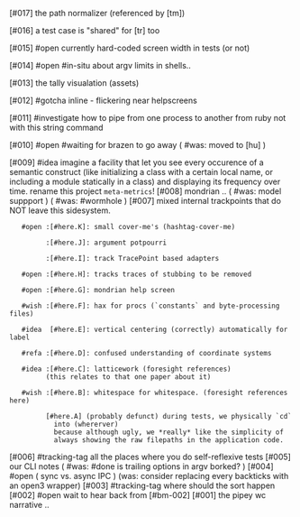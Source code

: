 [#017]       the path normalizer (referenced by [tm])

[#016]       a test case is "shared" for [tr] too

[#015] #open currently hard-coded screen width in tests (or not)

[#014] #open #in-situ about argv limits in shells..

[#013]       the tally visualation (assets)

[#012]     #gotcha inline - flickering near helpscreens

[#011]    #investigate how to pipe from one process to another from ruby
             not with this string command

[#010] #open #waiting for brazen to go away
             ( #was: moved to [hu] )

[#009] #idea imagine a facility that let you see every occurence of a
             semantic construct (like initializing a class with a certain
             local name, or including a module statically in a class) and
             displaying its frequency over time. rename this project
             `meta-metrics`!
[#008]       mondrian ..
             ( #was: model suppport )
             ( #was: #wormhole )
[#007]       mixed internal trackpoints that do NOT leave this sidesystem.

       #open :[#here.K]: small cover-me's (hashtag-cover-me)

             :[#here.J]: argument potpourri

             :[#here.I]: track TracePoint based adapters

       #open :[#here.H]: tracks traces of stubbing to be removed

       #open :[#here.G]: mondrian help screen

       #wish :[#here.F]: hax for procs (`constants` and byte-processing files)

       #idea  [#here.E]: vertical centering (correctly) automatically for label

       #refa :[#here.D]: confused understanding of coordinate systems

       #idea :[#here.C]: latticework (foresight references)
             (this relates to that one paper about it)

       #wish :[#here.B]: whitespace for whitespace. (foresight references here)

             [#here.A] (probably defunct) during tests, we physically `cd`
               into (whererver)
               because although ugly, we *really* like the simplicity of
               always showing the raw filepaths in the application code.
[#006]       #tracking-tag all the places where you do self-reflexive tests
[#005]       our CLI notes
             ( #was: #done is trailing options in argv borked? )
[#004] #open ( sync vs. async IPC )
             (was: consider replacing every backticks with an open3 wrapper)
[#003]       #tracking-tag where should the sort happen
[#002] #open wait to hear back from [#bm-002]
[#001]       the pipey wc narrative ..
